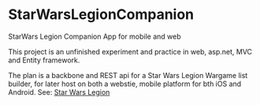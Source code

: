 # StarWarsLegionCompanion
StarWars Legion Companion App for mobile and web

This project is an unfinished experiment and practice in web, asp.net, MVC and Entity framework.

The plan is a backbone and REST api for a Star Wars Legion Wargame list builder, for later host on both a webstie, mobile platform for bth iOS and Android. 
See: [Star Wars Legion](https://www.fantasyflightgames.com/en/star-wars-legion-showcase/)
